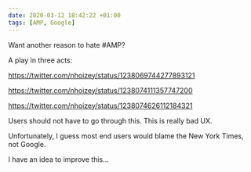 ```yaml
---
date: 2020-03-12 18:42:22 +01:00
tags: [AMP, Google]
---
```


Want another reason to hate #AMP?

A play in three acts:

https://twitter.com/nhoizey/status/1238069744277893121

https://twitter.com/nhoizey/status/1238074111357747200

https://twitter.com/nhoizey/status/1238074626112184321

Users should not have to go through this. This is really bad UX.

Unfortunately, I guess most end users would blame the New York Times, not Google.

I have an idea to improve this…
